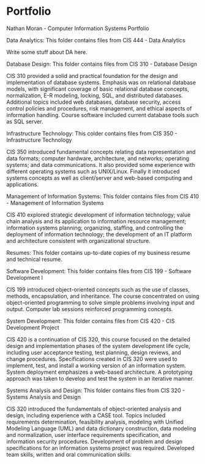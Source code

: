 # Portfolio
Nathan Moran - Computer Information Systems Portfolio

Data Analytics: This folder contains files from CIS 444 - Data Analytics

Write some stuff about DA here.

Database Design: This folder contains files from CIS 310 - Database Design

CIS 310 provided a solid and practical foundation for the design and implementation of database systems. Emphasis was on relational database models, with significant coverage of basic relational database concepts, normalization, E-R modeling, locking, SQL, and distributed databases. Additional topics included web databases, database security, access control policies and procedures, risk management, and ethical aspects of information handling. Course software included current database tools such as SQL server.

Infrastructure Technology: This colder contains files from CIS 350 - Infrastructure Technology

CIS 350 introduced fundamental concepts relating data representation and data formats; computer hardware, architecture, and networks; operating systems; and data communications. It also provided some experience with different operating systems such as UNIX/Linux. Finally it introduced systems concepts as well as client/server and web-based computing and applications.

Management of Information Systems: This folder contains files from CIS 410 - Management of Information Systems

CIS 410 explored strategic development of information technology; value chain analysis and its application to information resource management; information systems planning; organizing, staffing, and controlling the deployment of information technology; the development of an IT platform and architecture consistent with organizational structure.

Resumes: This folder contains up-to-date copies of my business resume and technical resume. 

Software Development: This folder contains files from CIS 199 - Software Development I

CIS 199 introduced object-oriented concepts such as the use of classes, methods, encapsulation, and inheritance. The course concentrated on using object-oriented programming to solve simple problems involving input and output. Computer lab sessions reinforced programming concepts.

System Development: This folder contains files from CIS 420 - CIS Development Project

CIS 420 is a continuation of CIS 320, this course focused on the detailed design and implementation phases of the system development life cycle, including user acceptance testing, test planning, design reviews, and change procedures. Specifications created in CIS 320 were used to implement, test, and install a working version of an information system. System deployment emphasizes a web-based architecture. A prototyping approach was taken to develop and test the system in an iterative manner.

Systems Analysis and Design: This folder contains files from CIS 320 - Systems Analysis and Design

CIS 320 introduced the fundamentals of object-oriented analysis and design, including experience with a CASE tool. Topics included requirements determination, feasibility analysis, modeling with Unified Modeling Language (UML) and data dictionary construction, data modeling and normalization, user interface requirements specification, and information security procedures. Development of problem and design specifications for an information systems project was required. Developed team skills, written and oral communication skills.
